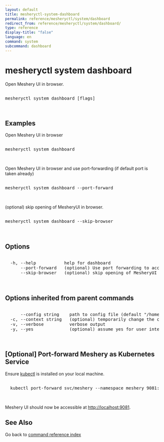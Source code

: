 ```yaml
---
layout: default
title: mesheryctl-system-dashboard
permalink: reference/mesheryctl/system/dashboard
redirect_from: reference/mesheryctl/system/dashboard/
type: reference
display-title: "false"
language: en
command: system
subcommand: dashboard
---
```


# mesheryctl system dashboard

Open Meshery UI in browser.

<pre class='codeblock-pre'>
<div class='codeblock'>
mesheryctl system dashboard [flags]

</div>
</pre> 

## Examples

Open Meshery UI in browser
<pre class='codeblock-pre'>
<div class='codeblock'>
mesheryctl system dashboard

</div>
</pre> 

Open Meshery UI in browser and use port-forwarding (if default port is taken already)
<pre class='codeblock-pre'>
<div class='codeblock'>
mesheryctl system dashboard --port-forward

</div>
</pre> 

(optional) skip opening of MesheryUI in browser.
<pre class='codeblock-pre'>
<div class='codeblock'>
mesheryctl system dashboard --skip-browser

</div>
</pre> 

## Options

<pre class='codeblock-pre'>
<div class='codeblock'>
  -h, --help           help for dashboard
      --port-forward   (optional) Use port forwarding to access Meshery UI
      --skip-browser   (optional) skip opening of MesheryUI in browser.

</div>
</pre>

## Options inherited from parent commands

<pre class='codeblock-pre'>
<div class='codeblock'>
      --config string    path to config file (default "/home/runner/.meshery/config.yaml")
  -c, --context string   (optional) temporarily change the current context.
  -v, --verbose          verbose output
  -y, --yes              (optional) assume yes for user interactive prompts.

</div>
</pre>

## [Optional] Port-forward Meshery as Kubernetes Service

Ensure [kubectl](https://kubernetes.io/docs/tasks/tools/) is installed on your local machine.

<pre class='codeblock-pre'>
<div class='codeblock'>
  kubectl port-forward svc/meshery --namespace meshery 9081:9081
  
</div>
</pre>

Meshery UI should now be accessible at [http://localhost:9081](http://localhost:9081).

## See Also

Go back to [command reference index](/reference/mesheryctl/) 

